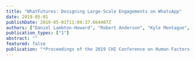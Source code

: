 ```yaml
---
title: "WhatFutures: Designing Large-Scale Engagements on WhatsApp"
date: 2019-05-01
publishDate: 2019-05-01T11:04:37.664407Z
authors: ["Daniel Lambton-Howard", "Robert Anderson", "Kyle Montague", "Andrew Garbett", "Shaun Hazeldine", "Carlos Alvarez", "John A Sweeney", "Patrick Olivier", "Ahmed Kharrufa"]
publication_types: ["1"]
abstract: ""
featured: false
publication: "*Proceedings of the 2019 CHI Conference on Human Factors in Computing Systems*"
---
```


